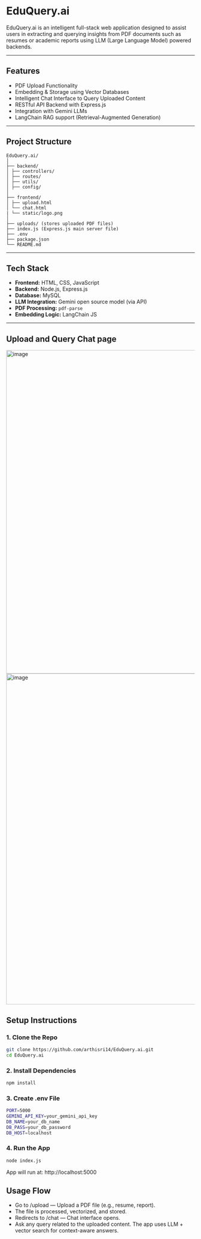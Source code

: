 # EduQuery.ai 

EduQuery.ai is an intelligent full-stack web application designed to assist users in extracting and querying insights from PDF documents such as resumes or academic reports using LLM (Large Language Model) powered backends.

---

##  Features

-  PDF Upload Functionality
-  Embedding & Storage using Vector Databases
-  Intelligent Chat Interface to Query Uploaded Content
-  RESTful API Backend with Express.js
-  Integration with Gemini LLMs
-  LangChain RAG support (Retrieval-Augmented Generation)

---

##  Project Structure

```
EduQuery.ai/
│
├── backend/
│ ├── controllers/
│ ├── routes/
│ ├── utils/
│ ├── config/
│
├── frontend/
│ ├── upload.html
│ └── chat.html
| └── static/logo.png
│
├── uploads/ (stores uploaded PDF files)
├── index.js (Express.js main server file)
├── .env
├── package.json
└── README.md

```


---

##  Tech Stack

- **Frontend:** HTML, CSS, JavaScript
- **Backend:** Node.js, Express.js
- **Database:** MySQL
- **LLM Integration:** Gemini open source model (via API)
- **PDF Processing:** `pdf-parse`
- **Embedding Logic:** LangChain JS

---

## Upload and Query Chat page

<img width="1885" height="865" alt="image" src="https://github.com/user-attachments/assets/db2c4140-81e1-440b-b19b-92245774541f" />

<img width="1910" height="885" alt="image" src="https://github.com/user-attachments/assets/7db26e49-1614-4039-8b8b-956c47ff528e" />



##  Setup Instructions

### 1. Clone the Repo

```bash
git clone https://github.com/arthisri14/EduQuery.ai.git
cd EduQuery.ai
```
### 2. Install Dependencies

```bash
npm install
```
### 3. Create .env File

```bash
PORT=5000
GEMINI_API_KEY=your_gemini_api_key
DB_NAME=your_db_name
DB_PASS=your_db_password
DB_HOST=localhost
```

### 4. Run the App

```bash
node index.js
```
App will run at: http://localhost:5000

##  Usage Flow

 - Go to /upload — Upload a PDF file (e.g., resume, report).
 - The file is processed, vectorized, and stored.
 - Redirects to /chat — Chat interface opens.
 - Ask any query related to the uploaded content. The app uses LLM + vector search for context-aware answers.

